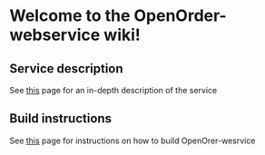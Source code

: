 # Welcome to the OpenOrder-webservice wiki!

## Service description
See [this](/OpenOrderWebservice.md) page for an in-depth description of the service

## Build instructions
See [this](/Build.md) page for instructions on how to build OpenOrer-wesrvice
